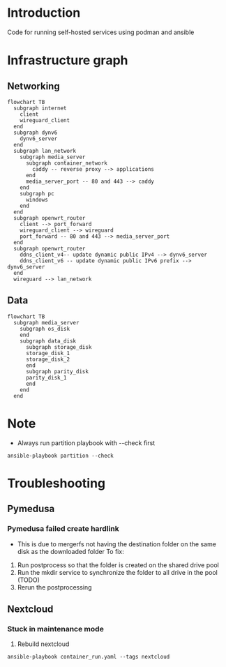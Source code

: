# Introduction
Code for running self-hosted services using podman and ansible
# Infrastructure graph
## Networking
```mermaid
flowchart TB
  subgraph internet
    client
    wireguard_client
  end
  subgraph dynv6
    dynv6_server
  end
  subgraph lan_network
    subgraph media_server
      subgraph container_network
        caddy -- reverse proxy --> applications
      end
      media_server_port -- 80 and 443 --> caddy
    end
    subgraph pc
      windows
    end
  end
  subgraph openwrt_router
    client --> port_forward
    wireguard_client --> wireguard
    port_forward -- 80 and 443 --> media_server_port
  end
  subgraph openwrt_router
    ddns_client_v4-- update dynamic public IPv4 --> dynv6_server
    ddns_client_v6 -- update dynamic public IPv6 prefix --> dynv6_server
  end
  wireguard --> lan_network
```
## Data
```mermaid
flowchart TB
  subgraph media_server
    subgraph os_disk
    end
    subgraph data_disk
      subgraph storage_disk
      storage_disk_1
      storage_disk_2
      end
      subgraph parity_disk
      parity_disk_1
      end
    end
  end
```
# Note
- Always run partition playbook with --check first
```
ansible-playbook partition --check
```
# Troubleshooting
## Pymedusa
### Pymedusa failed create hardlink
- This is due to mergerfs not having the destination folder on the same disk as the downloaded folder
To fix:
1. Run postprocess so that the folder is created on the shared drive pool
2. Run the mkdir service to synchronize the folder to all drive in the pool (TODO)
3. Rerun the postprocessing
## Nextcloud
### Stuck in maintenance mode
1. Rebuild nextcloud
```
ansible-playbook container_run.yaml --tags nextcloud
```